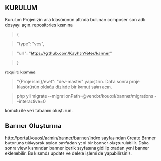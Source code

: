 ## KURULUM

Kurulum
Projenizin ana klasörünün altında bulunan composer.json adlı dosyayı açın. repositories kısmına

> {

>  "type": "vcs",

>  "url": "https://github.com/KayhanYeter/banner"

> }

require kısmına
> "{Proje ismi}/evet": "dev-master"
yapıştırın. Daha sonra proje klasörünün olduğu dizinde bir komut satırı açın.

>  php yii migrate --migrationPath=@vendor/kouosl/banner/migrations --interactive=0

komutu ile veri tabanını oluşturun.


## Banner Oluşturma
http://portal.kouosl/admin/banner/banner/index sayfasından Create Banner butonuna tıklayarak açılan sayfadan yeni bir banner oluşturulabilir. Daha sonra view kısmından banner içerik sayfasına gidilip oradan yeni banner eklenebilir. Bu kısımda update ve delete işlemi de yapabilirsiniz.
